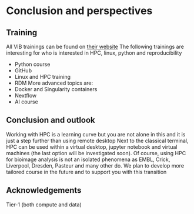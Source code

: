 # Conclusion and perspectives

## Training

All VIB trainings can be found on [their website](https://training.vib.be/)
The following trainings are interesting for who is interested in HPC, linux, python and reproducibility
- Python course
- GitHub
- Linux and HPC training
- RDM
More advanced topics are:
- Docker and Singularity containers
- Nextflow
- AI course

## Conclusion   and outlook

Working with HPC is a learning curve but you are not alone in this and it is just a step further than using remote desktop
Next to the classical terminal, HPC can be used within a virtual desktop, jupyter notebook and virtual machines (the last option will be investigated soon).
Of course, using HPC for bioimage analysis is not an isolated phenomena as EMBL, Crick, Liverpool, Dresden, Pasteur and many other do.
We plan to develop more tailored course in the future and to support you with this transition

## Acknowledgements

Tier-1 (both compute and data)
